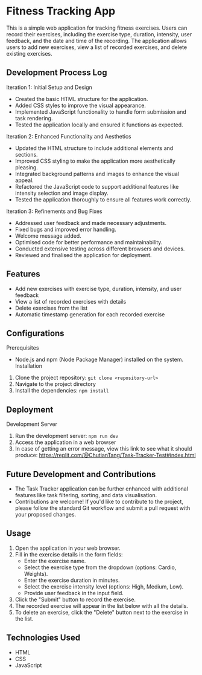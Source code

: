 # Fitness Tracking App

This is a simple web application for tracking fitness exercises. Users can record their exercises, including the exercise type, duration, intensity, user feedback, and the date and time of the recording. The application allows users to add new exercises, view a list of recorded exercises, and delete existing exercises.

## Development Process Log
Iteration 1: Initial Setup and Design
- Created the basic HTML structure for the application.
- Added CSS styles to improve the visual appearance.
- Implemented JavaScript functionality to handle form submission and task rendering.
- Tested the application locally and ensured it functions as expected.

Iteration 2: Enhanced Functionality and Aesthetics
- Updated the HTML structure to include additional elements and sections.
- Improved CSS styling to make the application more aesthetically pleasing.
- Integrated background patterns and images to enhance the visual appeal.
- Refactored the JavaScript code to support additional features like intensity selection and image display.
- Tested the application thoroughly to ensure all features work correctly.

Iteration 3: Refinements and Bug Fixes
- Addressed user feedback and made necessary adjustments.
- Fixed bugs and improved error handling.
- Welcome message added. 
- Optimised code for better performance and maintainability.
- Conducted extensive testing across different browsers and devices.
- Reviewed and finalised the application for deployment.

## Features

- Add new exercises with exercise type, duration, intensity, and user feedback
- View a list of recorded exercises with details
- Delete exercises from the list
- Automatic timestamp generation for each recorded exercise

## Configurations

Prerequisites
- Node.js and npm (Node Package Manager) installed on the system.
Installation
1. Clone the project repository: `git clone <repository-url>`
2. Navigate to the project directory
3. Install the dependencies: `npm install`

## Deployment

Development Server
1. Run the development server: `npm run dev`
2. Access the application in a web browser
3. In case of getting an error message, view this link to see what it should produce: https://replit.com/@ChutianTang/Task-Tracker-Test#index.html 

## Future Development and Contributions
- The Task Tracker application can be further enhanced with additional features like task filtering, sorting, and data visualisation.
- Contributions are welcome! If you'd like to contribute to the project, please follow the standard Git workflow and submit a pull request with your proposed changes.

## Usage

1. Open the application in your web browser.
2. Fill in the exercise details in the form fields:
   - Enter the exercise name.
   - Select the exercise type from the dropdown (options: Cardio, Weights).
   - Enter the exercise duration in minutes.
   - Select the exercise intensity level (options: High, Medium, Low).
   - Provide user feedback in the input field.
3. Click the "Submit" button to record the exercise.
4. The recorded exercise will appear in the list below with all the details.
5. To delete an exercise, click the "Delete" button next to the exercise in the list.

## Technologies Used

- HTML
- CSS
- JavaScript
